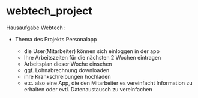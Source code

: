 # webtech_project

Hausaufgabe Webtech :

- Thema des Projekts
    Personalapp

  - die User(Mitarbeiter) können sich einloggen in der app
  - Ihre Arbeitszeiten für die nächsten 2 Wochen eintragen
  - Arbeitsplan dieser Woche einsehen
  - ggf. Lohnabrechnung downloaden 
  - ihre Krankschreibungen hochladen
  - etc. also eine App, die den Mitarbeiter es vereinfacht 
    Information zu erhalten oder evtl. Datenaustausch zu vereinfachen